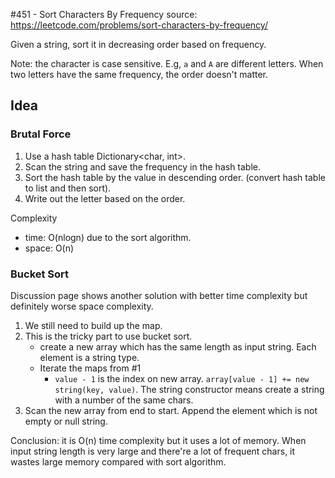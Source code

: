 #451 - Sort Characters By Frequency
source: https://leetcode.com/problems/sort-characters-by-frequency/

Given a string, sort it in decreasing order based on frequency.

Note: the character is case sensitive. E.g, `a` and `A` are different letters. When two letters have the same frequency, the order doesn't matter.

## Idea
### Brutal Force
1. Use a hash table Dictionary<char, int>.
2. Scan the string and save the frequency in the hash table.
3. Sort the hash table by the value in descending order. (convert hash table to list and then sort).
4. Write out the letter based on the order.

Complexity
* time: O(nlogn) due to the sort algorithm.
* space: O(n)

### Bucket Sort
Discussion page shows another solution with better time complexity but definitely worse space complexity.

1. We still need to build up the map.
2. This is the tricky part to use bucket sort.
	* create a new array which has the same length as input string. Each element is a string type.
	* Iterate the maps from #1
		* `value - 1` is the index on new array. `array[value - 1] += new string(key, value)`. The string constructor means create a string with a number of the same chars.
3. Scan the new array from end to start. Append the element which is not empty or null string.

Conclusion: it is O(n) time complexity but it uses a lot of memory. When input string length is very large and there're a lot of frequent chars, it wastes large memory compared with sort algorithm.
